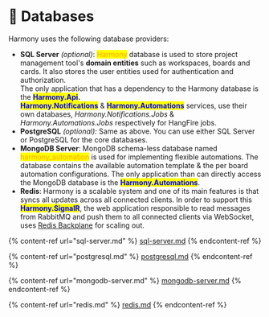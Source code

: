 # 💾 Databases

Harmony uses the following database providers:

* **SQL Server** _(optional)_: <mark style="color:orange;">Harmony</mark> database is used to store project management tool's **domain entities** such as workspaces, boards and cards. It also stores the user entities used for authentication and authorization. \
  The only application that has a dependency to the Harmony database is the <mark style="color:blue;">**Harmony.Api**</mark>**.**\
  <mark style="color:blue;">**Harmony.Notifications**</mark> & <mark style="color:blue;">**Harmony.Automations**</mark> services, use their own databases, _Harmony.Notifications.Jobs_ & _Harmony.Automations.Jobs_ respectively for HangFire jobs.&#x20;
* **PostgreSQL** _(optional):_ Same as above. You can use either SQL Server or PostgreSQL for the core databases.
* **MongoDB Server**: MongoDB schema-less database named <mark style="color:orange;">harmony\_automation</mark> is used for implementing flexible automations. The database contains the available automation template & the per board automation configurations. The only application than can directly access the MongoDB database is the <mark style="color:blue;">**Harmony.Automations**</mark>.
* **Redis**: Harmony is a scalable system and one of its main features is that syncs all updates across all connected clients. In order to support this <mark style="color:blue;">**Harmony.SignalR**</mark>, the web application responsible to read messages from RabbitMQ and push them to all connected clients via WebSocket, uses [Redis Backplane](https://learn.microsoft.com/en-us/aspnet/core/signalr/redis-backplane?view=aspnetcore-8.0) for scaling out.

{% content-ref url="sql-server.md" %}
[sql-server.md](sql-server.md)
{% endcontent-ref %}

{% content-ref url="postgresql.md" %}
[postgresql.md](postgresql.md)
{% endcontent-ref %}

{% content-ref url="mongodb-server.md" %}
[mongodb-server.md](mongodb-server.md)
{% endcontent-ref %}

{% content-ref url="redis.md" %}
[redis.md](redis.md)
{% endcontent-ref %}
